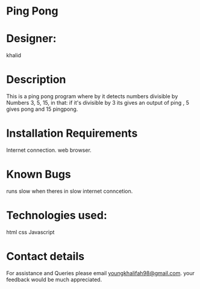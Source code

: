 # Ping Pong

# Designer:
khalid


# Description
This is a ping pong program where by it detects numbers divisible by Numbers 3, 5, 15, in that:
if it's divisible by 3 its gives an output of ping , 5 gives pong and 15 pingpong.


# Installation Requirements
 Internet connection.
 web browser.
 
# Known Bugs
runs slow when theres in slow internet conncetion.

# Technologies used:
 html
 css
 Javascript
 
# Contact details
For assistance and Queries please email youngkhalifah98@gmail.com.
      your feedback would be much appreciated.
